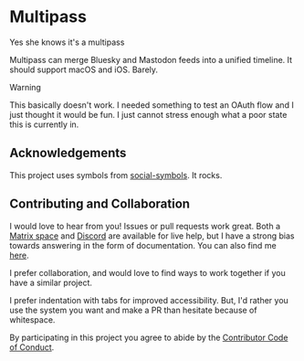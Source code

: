 # Multipass
Yes she knows it's a multipass

Multipass can merge Bluesky and Mastodon feeds into a unified timeline. It should support macOS and iOS. Barely.

> [!WARNING]
> This basically doesn't work. I needed something to test an OAuth flow and I just thought it would be fun. I just cannot stress enough what a poor state this is currently in.

## Acknowledgements 

This project uses symbols from [social-symbols](https://github.com/jeremieb/social-symbols). It rocks.

## Contributing and Collaboration

I would love to hear from you! Issues or pull requests work great. Both a [Matrix space][matrix] and [Discord][discord] are available for live help, but I have a strong bias towards answering in the form of documentation. You can also find me [here](https://www.massicotte.org/about).

I prefer collaboration, and would love to find ways to work together if you have a similar project.

I prefer indentation with tabs for improved accessibility. But, I'd rather you use the system you want and make a PR than hesitate because of whitespace.

By participating in this project you agree to abide by the [Contributor Code of Conduct](CODE_OF_CONDUCT.md).

[matrix]: https://matrix.to/#/%23chimehq%3Amatrix.org
[matrix badge]: https://img.shields.io/matrix/chimehq%3Amatrix.org?label=Matrix
[discord]: https://discord.gg/esFpX6sErJ
